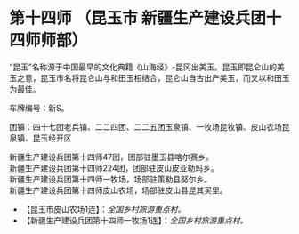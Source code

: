 # 第十四师 （昆玉市 新疆生产建设兵团十四师师部）  
“昆玉”名称源于中国最早的文化典籍《山海经》-昆冈出美玉。昆玉即昆仑山的美玉之意，昆玉市名将昆仑山与和田玉相结合，昆仑山自古出产美玉，而又以和田玉为最佳。  

车牌编号：新S。  
  
团镇：四十七团老兵镇、二二四团、二二五团玉泉镇、一牧场昆牧镇、皮山农场昆泉镇、昆玉经开区    

新疆生产建设兵团第十四师47团，团部驻墨玉县喀尔赛乡。  
新疆生产建设兵团第十四师224团，团部驻皮山皮亚勒玛乡。  
新疆生产建设兵团第十四师一牧场，场部驻策勒县努尔乡。  
新疆生产建设兵团第十四师皮山农场，场部驻皮山县昆其买里。  

* 【昆玉市皮山农场1连】：*全国乡村旅游重点村。*    
* 【新疆生产建设兵团第十四师一牧场1连】：*全国乡村旅游重点村。*    